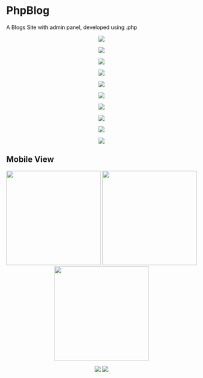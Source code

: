 # PhpBlog
A Blogs Site with admin panel, developed using .php


<p align="center">
    <img src="https://i.imgur.com/2tsQpNo.png">
</p>
<p align="center">
    <img src="https://i.imgur.com/rBO56wq.png">
</p>
<p align="center">
    <img src="https://i.imgur.com/JVCNlQH.png">
</p>
<p align="center">
    <img src="https://i.imgur.com/DlNQKBH.png">
</p>
<p align="center">
    <img src="https://i.imgur.com/ZvGhUOU.png">
</p>
<p align="center">
    <img src="https://i.imgur.com/06pnD8J.png">
</p>
<p align="center">
    <img src="https://i.imgur.com/aWYmJHy.png">
</p>
<p align="center">
    <img src="https://i.imgur.com/Od4jYM3.png">
</p>
<p align="center">
    <img src="https://i.imgur.com/7eETQub.png">
</p>
<p align="center">
    <img src="https://i.imgur.com/20OtGRY.png">
</p>

## Mobile View

<p align="center">
    <img src="https://i.imgur.com/ZsgAA7n.png" width="250">
    <img src="https://i.imgur.com/MqVUIXa.png" width="250">
    <img src="https://i.imgur.com/KVh0Dvi.png" width="250">
</p>

<p align="center">
    <img src="https://i.imgur.com/epPqo8d.png">
    <img src="https://i.imgur.com/Et5xhwM.png">
</p>
